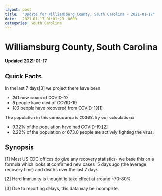 ```yaml
---
layout: post
title:  "Update for Williamsburg County, South Carolina - 2021-01-17"
date:   2021-01-17 01:01:29 -0600
categories: South Carolina
---
```


# Williamsburg County, South Carolina
#### Updated 2021-01-17

## Quick Facts

In the last 7 days[3] we project there have been
- *261* new cases of COVID-19
- *6* people have died of COVID-19
- *100* people have recovered from COVID-19[1]

The population in this census area is 30368. By our calculations:
- 9.32% of the population have had COVID-19.[2]
- 2.22% of the population or 673.0 people are actively fighting the virus.

## Synopsis




[1] Most US CDC offices do give any recovery statistics- we base this on a formula which looks at confirmed new cases
15 days ago (the average recovery time) and deaths over the last 7 days.

[2] Herd Immunity is thought to take effect at around ~70-80%

[3] Due to reporting delays, this data may be incomplete.
 
    